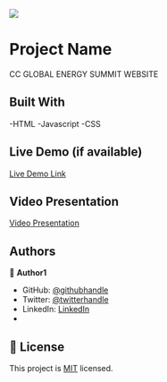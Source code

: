 
![](https://img.shields.io/badge/Microverse-blueviolet)

# Project Name

CC GLOBAL ENERGY SUMMIT WEBSITE


## Built With
-HTML
-Javascript
-CSS

## Live Demo (if available)

[Live Demo Link](https://michaelmunavu83.github.io/capstone-project/)

## Video Presentation

[Video Presentation](https://www.loom.com/share/9a5afa4618204a518f3cd4eb320dc7e4)




## Authors

👤 **Author1**

- GitHub: [@githubhandle](https://github.com/MICHAELMUNAVU83)
- Twitter: [@twitterhandle](https://twitter.com/MunavuMichael)
- LinkedIn: [LinkedIn](https://www.linkedin.com/in/michael-munavu-78703a218/)
- 



## 📝 License

This project is [MIT](./MIT.md) licensed.

